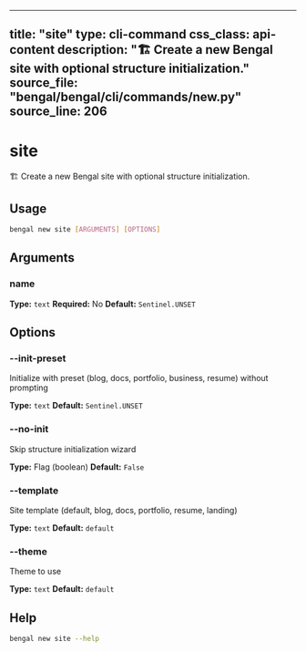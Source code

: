 
---
title: "site"
type: cli-command
css_class: api-content
description: "🏗️  Create a new Bengal site with optional structure initialization."
source_file: "bengal/bengal/cli/commands/new.py"
source_line: 206
---

# site

🏗️  Create a new Bengal site with optional structure initialization.


## Usage

```bash
bengal new site [ARGUMENTS] [OPTIONS]
```

## Arguments

### name

**Type:** `text`
**Required:** No
**Default:** `Sentinel.UNSET`


## Options

### --init-preset

Initialize with preset (blog, docs, portfolio, business, resume) without prompting

**Type:** `text`
**Default:** `Sentinel.UNSET`

### --no-init

Skip structure initialization wizard

**Type:** Flag (boolean)
**Default:** `False`

### --template

Site template (default, blog, docs, portfolio, resume, landing)

**Type:** `text`
**Default:** `default`

### --theme

Theme to use

**Type:** `text`
**Default:** `default`





## Help

```bash
bengal new site --help
```